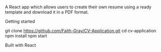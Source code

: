 A React app which allows users to create their own resume using a ready template and download it in a PDF format.


Getting started

git clone https://github.com/Faith-Gray/CV-Application.git
cd cv-application
npm install
npm start

Built with React
